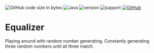 ![GitHub code size in bytes](https://img.shields.io/github/languages/code-size/Anthony-T-N/Equalizer)
![Java](https://img.shields.io/badge/java-%3E%3D3-brightgreen.svg)
![version](https://img.shields.io/badge/version-1.0.0-yellow.svg)
![support](https://img.shields.io/badge/OS-Windows-orange.svg)
[![GitHub](https://img.shields.io/github/license/mashape/apistatus.svg)](https://github.com/Anthony-T-N/Equalizer)

# Equalizer

Playing around with random number generating.
Constantly generating three random numbers until all three match.
